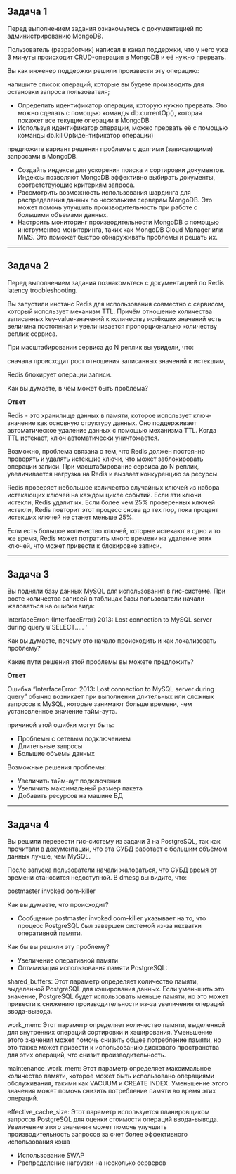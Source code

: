 Задача 1
---
Перед выполнением задания ознакомьтесь с документацией по администрированию MongoDB.

Пользователь (разработчик) написал в канал поддержки, что у него уже 3 минуты происходит CRUD-операция в MongoDB и её нужно прервать.

Вы как инженер поддержки решили произвести эту операцию:

напишите список операций, которые вы будете производить для остановки запроса пользователя;

* Определить идентификатор операции, которую нужно прервать. Это можно сделать с помощью команды db.currentOp(), которая покажет все текущие операции в MongoDB
* Используя идентификатор операции, можно прервать её с помощью команды db.killOp(идентификатор операции)

предложите вариант решения проблемы с долгими (зависающими) запросами в MongoDB.

* Создайть индексы для ускорения поиска и сортировки документов. Индексы позволяют MongoDB эффективно выбирать документы, соответствующие критериям запроса.
* Рассмотрить возможность использования шардинга для распределения данных по нескольким серверам MongoDB. Это может помочь улучшить производительность при работе с большими объемами данных.
* Настроить мониторинг производительности MongoDB с помощью инструментов мониторинга, таких как MongoDB Cloud Manager или MMS. Это поможет быстро обнаруживать проблемы и решать их.
***

Задача 2
---

Перед выполнением задания познакомьтесь с документацией по Redis latency troobleshooting.

Вы запустили инстанс Redis для использования совместно с сервисом, который использует механизм TTL. Причём отношение количества записанных key-value-значений к количеству истёкших значений есть величина постоянная и увеличивается пропорционально количеству реплик сервиса.

При масштабировании сервиса до N реплик вы увидели, что:

сначала происходит рост отношения записанных значений к истекшим,

Redis блокирует операции записи.

Как вы думаете, в чём может быть проблема?

**Ответ**

Redis - это хранилище данных в памяти, которое использует ключ-значение как основную структуру данных. Оно поддерживает автоматическое удаление данных с помощью механизма TTL. Когда TTL истекает, ключ автоматически уничтожается.

Возможно, проблема связана с тем, что Redis должен постоянно проверять и удалять истекшие ключи, что может заблокировать операции записи. При масштабирование сервиса до N реплик, увеличивается нагрузка на Redis и вызвает конкуренцию за ресурсы.

Redis проверяет небольшое количество случайных ключей из набора истекающих ключей на каждом цикле событий. Если эти ключи истекли, Redis удалит их. Если более чем 25% проверенных ключей истекли, Redis повторит этот процесс снова до тех пор, пока процент истекших ключей не станет меньше 25%.

Если  есть большое количество ключей, которые истекают в одно и то же время, Redis может потратить много времени на удаление этих ключей, что может привести к блокировке записи.

***

Задача 3
---
Вы подняли базу данных MySQL для использования в гис-системе. При росте количества записей в таблицах базы пользователи начали жаловаться на ошибки вида:

InterfaceError: (InterfaceError) 2013: Lost connection to MySQL server during query u'SELECT..... '

Как вы думаете, почему это начало происходить и как локализовать проблему?

Какие пути решения этой проблемы вы можете предложить?

**Ответ**

Ошибка “InterfaceError: 2013: Lost connection to MySQL server during query” обычно возникает при выполнении длительных или сложных запросов к MySQL, которые занимают больше времени, чем установленное значение тайм-аута.

причиной этой ошибки могут быть:

* Проблемы с сетевым подключением
* Длительные запросы
* Большие объемы данных

Возможные решения проблемы:

* Увеличить тайм-аут подключения
* Увеличить максимальный размер пакета
* Добавить ресурсов на машине БД

***

Задача 4
---

Вы решили перевести гис-систему из задачи 3 на PostgreSQL, так как прочитали в документации, что эта СУБД работает с большим объёмом данных лучше, чем MySQL.

После запуска пользователи начали жаловаться, что СУБД время от времени становится недоступной. В dmesg вы видите, что:

postmaster invoked oom-killer

Как вы думаете, что происходит?

* Сообщение postmaster invoked oom-killer указывает на то, что процесс PostgreSQL был завершен системой из-за нехватки оперативной памяти.

Как бы вы решили эту проблему?

* Увеличение оперативной памяти
* Оптимизация использования памяти PostgreSQL:

shared_buffers: Этот параметр определяет количество памяти, выделенной PostgreSQL для кэширования данных. Если уменьшить это значение, PostgreSQL будет использовать меньше памяти, но это может привести к снижению производительности из-за увеличения операций ввода-вывода.

work_mem: Этот параметр определяет количество памяти, выделенной для внутренних операций сортировки и хэширования. Уменьшение этого значения может помочь снизить общее потребление памяти, но это также может привести к использованию дискового пространства для этих операций, что снизит производительность.

maintenance_work_mem: Этот параметр определяет максимальное количество памяти, которое может быть использовано операциями обслуживания, такими как VACUUM и CREATE INDEX. Уменьшение этого значения может помочь снизить потребление памяти во время этих операций.

effective_cache_size: Этот параметр используется планировщиком запросов PostgreSQL для оценки стоимости операций ввода-вывода. Увеличение этого значения может помочь улучшить производительность запросов за счет более эффективного использования кэша

* Использование SWAP
* Распределение нагрузки на несколько серверов




